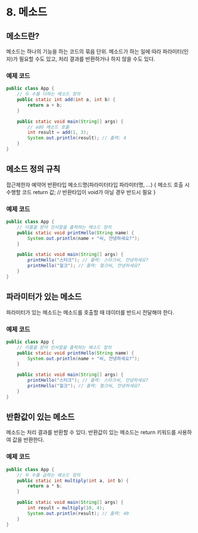 # 8. 메소드

## 메소드란?

메소드는 하나의 기능을 하는 코드의 묶음 단위. 메소드가 하는 일에 따라 파라미터(인자)가 필요할 수도 있고, 처리 결과를 반환하거나 하지 않을 수도 있다.

### 예제 코드

```java
public class App {
    // 두 수를 더하는 메소드 정의
    public static int add(int a, int b) {
        return a + b;
    }

    public static void main(String[] args) {
        // add 메소드 호출
        int result = add(1, 3);
        System.out.println(result); // 출력: 4
    }
}
```

## 메소드 정의 규칙

접근제한자 예약어 반환타입 메소드명(파라미터타입 파라미터명, ...) {
    메소드 호출 시 수행할 코드
    return 값; // 반환타입이 void가 아닐 경우 반드시 필요
}

### 예제 코드
```java
public class App {
    // 이름을 받아 인사말을 출력하는 메소드 정의
    public static void printHello(String name) {
        System.out.println(name + "씨, 안녕하세요?");
    }

    public static void main(String[] args) {
        printHello("스타크"); // 출력: 스타크씨, 안녕하세요?
        printHello("헐크"); // 출력: 헐크씨, 안녕하세요?
    }
}
```

## 파라미터가 있는 메소드

파라미터가 있는 메소드는 메소드를 호출할 때 데이터를 반드시 전달해야 한다.

### 예제 코드
```java
public class App {
    // 이름을 받아 인사말을 출력하는 메소드 정의
    public static void printHello(String name) {
        System.out.println(name + "씨, 안녕하세요?");
    }

    public static void main(String[] args) {
        printHello("스타크"); // 출력: 스타크씨, 안녕하세요?
        printHello("헐크"); // 출력: 헐크씨, 안녕하세요?
    }
}
```

## 반환값이 있는 메소드

메소드는 처리 결과를 반환할 수 있다. 반환값이 있는 메소드는 return 키워드를 사용하여 값을 반환한다.

### 예제 코드
```java
public class App {
    // 두 수를 곱하는 메소드 정의
    public static int multiply(int a, int b) {
        return a * b;
    }

    public static void main(String[] args) {
        int result = multiply(10, 4);
        System.out.println(result); // 출력: 40
    }
}
```
